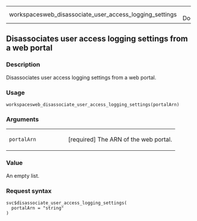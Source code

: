 <table style="width: 100%;">
<tbody>
<tr class="odd">
<td>workspacesweb_disassociate_user_access_logging_settings</td>
<td style="text-align: right;">R Documentation</td>
</tr>
</tbody>
</table>

## Disassociates user access logging settings from a web portal

### Description

Disassociates user access logging settings from a web portal.

### Usage

    workspacesweb_disassociate_user_access_logging_settings(portalArn)

### Arguments

<table>
<colgroup>
<col style="width: 35%" />
<col style="width: 65%" />
</colgroup>
<tbody>
<tr class="odd">
<td><code
id="workspacesweb_disassociate_user_access_logging_settings_:_portalArn">portalArn</code></td>
<td><p>[required] The ARN of the web portal.</p></td>
</tr>
</tbody>
</table>

### Value

An empty list.

### Request syntax

    svc$disassociate_user_access_logging_settings(
      portalArn = "string"
    )
